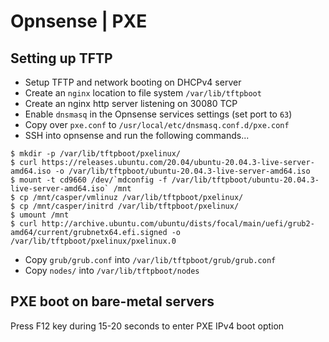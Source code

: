 # Opnsense | PXE

## Setting up TFTP

- Setup TFTP and network booting on DHCPv4 server
- Create an `nginx` location to file system `/var/lib/tftpboot`
- Create an nginx http server listening on 30080 TCP
- Enable `dnsmasq` in the Opnsense services settings (set port to `63`)
- Copy over `pxe.conf` to `/usr/local/etc/dnsmasq.conf.d/pxe.conf`
- SSH into opnsense and run the following commands...

```console
$ mkdir -p /var/lib/tftpboot/pxelinux/
$ curl https://releases.ubuntu.com/20.04/ubuntu-20.04.3-live-server-amd64.iso -o /var/lib/tftpboot/ubuntu-20.04.3-live-server-amd64.iso
$ mount -t cd9660 /dev/`mdconfig -f /var/lib/tftpboot/ubuntu-20.04.3-live-server-amd64.iso` /mnt
$ cp /mnt/casper/vmlinuz /var/lib/tftpboot/pxelinux/
$ cp /mnt/casper/initrd /var/lib/tftpboot/pxelinux/
$ umount /mnt
$ curl http://archive.ubuntu.com/ubuntu/dists/focal/main/uefi/grub2-amd64/current/grubnetx64.efi.signed -o /var/lib/tftpboot/pxelinux/pxelinux.0
```

- Copy `grub/grub.conf` into `/var/lib/tftpboot/grub/grub.conf`
- Copy `nodes/` into `/var/lib/tftpboot/nodes`

## PXE boot on bare-metal servers

Press F12 key during 15-20 seconds to enter PXE IPv4 boot option
